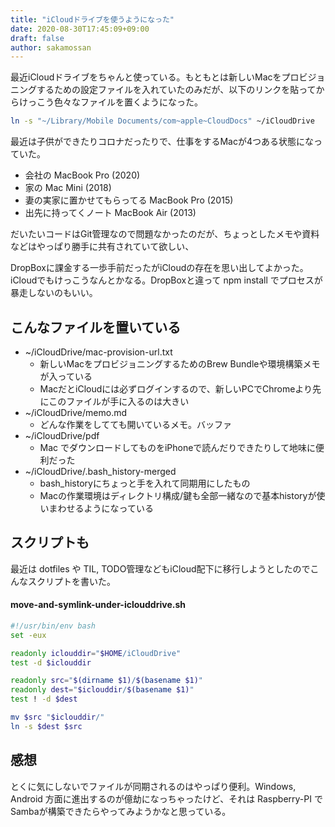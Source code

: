 ```yaml
---
title: "iCloudドライブを使うようになった"
date: 2020-08-30T17:45:09+09:00
draft: false
author: sakamossan
---
```


最近iCloudドライブをちゃんと使っている。もともとは新しいMacをプロビジョニングするための設定ファイルを入れていたのみだが、以下のリンクを貼ってからけっこう色々なファイルを置くようになった。

```bash
ln -s "~/Library/Mobile Documents/com~apple~CloudDocs" ~/iCloudDrive
```

最近は子供ができたりコロナだったりで、仕事をするMacが4つある状態になっていた。

- 会社の MacBook Pro (2020)
- 家の Mac Mini (2018)
- 妻の実家に置かせてもらってる MacBook Pro (2015)
- 出先に持ってくノート MacBook Air (2013)

だいたいコードはGit管理なので問題なかったのだが、ちょっとしたメモや資料などはやっぱり勝手に共有されていて欲しい、

DropBoxに課金する一歩手前だったがiCloudの存在を思い出してよかった。iCloudでもけっこうなんとかなる。DropBoxと違って npm install でプロセスが暴走しないのもいい。


## こんなファイルを置いている

- ~/iCloudDrive/mac-provision-url.txt
  - 新しいMacをプロビジョニングするためのBrew Bundleや環境構築メモが入っている
  - MacだとiCloudには必ずログインするので、新しいPCでChromeより先にこのファイルが手に入るのは大きい
- ~/iCloudDrive/memo.md 
  - どんな作業をしてても開いているメモ。バッファ
- ~/iCloudDrive/pdf
  - Mac でダウンロードしてものをiPhoneで読んだりできたりして地味に便利だった
- ~/iCloudDrive/.bash_history-merged
  - bash_historyにちょっと手を入れて同期用にしたもの
  - Macの作業環境はディレクトリ構成/鍵も全部一緒なので基本historyが使いまわせるようになっている


## スクリプトも

最近は dotfiles や TIL, TODO管理などもiCloud配下に移行しようとしたのでこんなスクリプトを書いた。

#### move-and-symlink-under-iclouddrive.sh

```bash
#!/usr/bin/env bash
set -eux

readonly iclouddir="$HOME/iCloudDrive"
test -d $iclouddir

readonly src="$(dirname $1)/$(basename $1)"
readonly dest="$iclouddir/$(basename $1)"
test ! -d $dest

mv $src "$iclouddir/"
ln -s $dest $src
```

## 感想

とくに気にしないでファイルが同期されるのはやっぱり便利。Windows, Android 方面に進出するのが億劫になっちゃったけど、それは Raspberry-PI でSambaが構築できたらやってみようかなと思っている。
